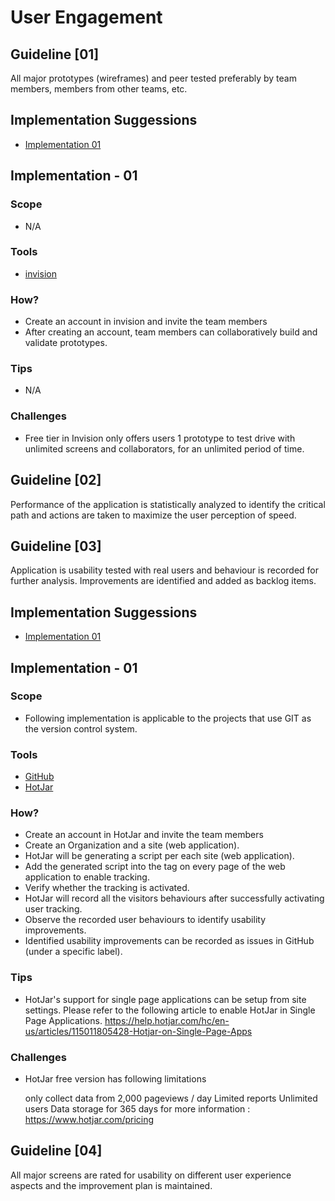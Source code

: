 User Engagement
===============

## Guideline [01]

All major prototypes (wireframes) and peer tested preferably by team members, members from other teams, etc.

## Implementation Suggessions
- [Implementation 01](#implementation---01)

## Implementation - 01

### Scope 
- N/A

### Tools
- [invision](https://www.invisionapp.com)

### How?
- Create an account in invision and invite the team members
- After creating an account, team members can collaboratively build and validate prototypes.

### Tips
- N/A

### Challenges
- Free tier in Invision only offers users 1 prototype to test drive with unlimited screens and collaborators, for an unlimited period of time.

## Guideline [02]

Performance of the application is statistically analyzed to identify the critical path and actions are taken to maximize the user perception of speed.


## Guideline [03]

Application is usability tested with real users and behaviour is recorded for further analysis. Improvements are identified and added as backlog items.

## Implementation Suggessions
- [Implementation 01](#implementation---01)

## Implementation - 01

### Scope 
- Following implementation is applicable to the projects that use GIT as the version control system. 

### Tools
- [GitHub](https://github.com)
- [HotJar](https://www.hotjar.com)

### How?
- Create an account in HotJar and invite the team members
- Create an Organization and a site (web application). 
- HotJar will be generating a script per each site  (web application).
- Add the generated script into the <head> tag on every page of the web application to enable tracking.
- Verify whether the tracking is activated.
- HotJar will record all the visitors behaviours after successfully activating user tracking.
- Observe the recorded user behaviours to identify usability improvements.
- Identified usability improvements can be recorded as issues in GitHub (under a specific label).

### Tips
- HotJar's support for single page applications can be setup from site settings.
Please refer to the following article to enable HotJar in Single Page Applications.
https://help.hotjar.com/hc/en-us/articles/115011805428-Hotjar-on-Single-Page-Apps

### Challenges
- HotJar free version has following limitations
    
    only collect data from 2,000 pageviews / day
    Limited reports
    Unlimited users
    Data storage for 365 days
for more information : https://www.hotjar.com/pricing

## Guideline [04] 

All major screens are rated for usability on different user experience aspects and the improvement plan is maintained.

